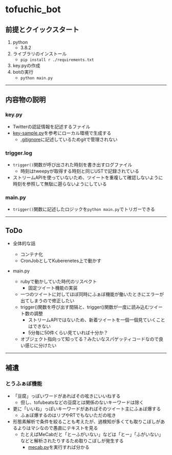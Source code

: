# tofuchic_bot
## 前提とクイックスタート
1. python
    * 3.8.2
1. ライブラリのインストール
    * `pip install r ./requirements.txt`
1. key.pyの作成
1. botの実行
    * `python main.py`

---

## 内容物の説明
### key.py
* Twitterの認証情報を記述するファイル
* [key-sample.py](./key-sample.py)を参考にローカル環境で生成する
    * [.gitignore](./.gitignore)に記述しているためgitで管理されない

### trigger.log
* `trigger()`関数が呼び出された時刻を書き出すログファイル
    * 時刻はtweepyが取得する時刻と同じUSTで記録されている
* ストリームAPIを使っていないため、ツイートを重複して確認しないように時刻を参照して無駄に遡らないようにしている

### main.py
* `trigger()`関数に記述したロジックを`python main.py`でトリガーできる

---

## ToDo
* 全体的な話
    * コンテナ化
    * CronJobとしてKuberenetes上で動かす

* main.py
    * rubyで動かしていた時代のリスペクト
        * 固定ツイート機能の実装
    * 一つのツイートに対してほぼ同時にふぁぼ機能が働いたときにエラーが出てしまうので修正したい
    * trigger()関数を呼び出す間隔と、trigger()関数が一度に読み込むツイート数の調整
        * ストリームAPIではないため、新着ツイートを一個一個見ていくことはできない
        * 5分毎に50件くらい見ていれば十分か？
    * オブジェクト指向って知ってる？みたいなスパゲッティコードなので良い感じに分けたい

---

## 補遺
### とうふぁぼ機能
* 「豆腐」っぽいワードがあればその呟きにいいねする
    * 但し、tofubeatsなどの豆腐とは関係のないキーワードは除く
* 更に「いいね」っぽいキーワードがあればそのツイート主にふぁぼ爆する
    * ふぁぼ爆するのはリプやRTでもないただの呟き
* 形態素解析で条件を絞ることも考えたが、過検知が多くても取りこぼしがあるよりはマシなので愚直にテキストを見る
    * たとえばMeCabだと「とーふがいない」などは「とー」「ふがいない」などと解析されたりするため取りこぼしが発生する
        * [mecab.py](./tips/mecab.py)を実行すれば分かる